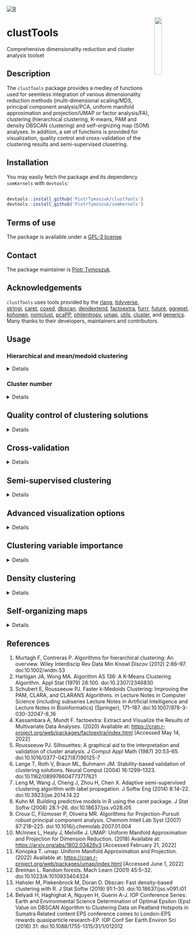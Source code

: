 [![R](https://github.com/PiotrTymoszuk/clustTools/actions/workflows/r.yml/badge.svg)](https://github.com/PiotrTymoszuk/clustTools/actions/workflows/r.yml)

<img src="https://github.com/PiotrTymoszuk/clustTools/assets/80723424/fcf39384-39f7-43f8-a396-b546a3218398" width="20%" height="20%" align = "right">

# clustTools
Comprehensive dimensionality reduction and cluster analysis toolset

## Description

The `clustTools` package provides a medley of functions used for seemless integration of various dimensionality reduction methods (multi-dimensional scaling/MDS, principal component analysis/PCA, uniform manifold approximation and projection/UMAP or factor analysis/FA), clustering (hierarchical clustering, K-means, PAM and density DBSCAN clustering) and self-orgnizing map (SOM) analyses. In addition, a set of functions is provided for visualization, quality control and cross-validation of the clustering results and semi-supervised clusetring.

## Installation

You may easily fetch the package and its dependency `somKernels` with `devtools`: 

```r

devtools::install_github('PiotrTymoszuk/clustTools')
devtools::install_github('PiotrTymoszuk/somKernels')

```
## Terms of use

The package is available under a [GPL-3 license](https://github.com/PiotrTymoszuk/clustTools/blob/main/LICENSE).

## Contact

The package maintainer is [Piotr Tymoszuk](mailto:piotr.s.tymoszuk@gmail.com).

## Acknowledgements

`clustTools` uses tools provided by the [rlang](https://rlang.r-lib.org/), [tidyverse](https://www.tidyverse.org/), [stringi](https://stringi.gagolewski.com/), [caret](https://topepo.github.io/caret/), [coxed](https://cran.r-project.org/web/packages/coxed/index.html), [dbscan](https://cran.r-project.org/web/packages/dbscan/index.html), [dendextend](https://github.com/talgalili/dendextend), [factoextra](https://cran.r-project.org/web/packages/factoextra/index.html), [furrr](https://furrr.futureverse.org/), [future](https://future.futureverse.org/), [ggrepel](https://ggrepel.slowkow.com/), [kohonen](https://cran.r-project.org/web/packages/kohonen/index.html), [nomclust](https://cran.r-project.org/web/packages/nomclust/index.html), [pcaPP](https://github.com/cran/pcaPP), [philentropy](https://github.com/drostlab/philentropy), [umap](https://github.com/tkonopka/umap), [utils](https://stat.ethz.ch/R-manual/R-devel/library/utils/html/00Index.html), [cluster](https://cran.r-project.org/web/packages/cluster/index.html), and [generics](https://github.com/r-lib/generics). Many thanks to their developers, maintainers and contributors.


## Usage

### Hierarchical and mean/medoid clustering

<details>

`clustTools` represents a one-stop shop for construction, diagnostic and validation of clustering solutions, which are scattered between many excellent R packages. Let's take a look at its basic functionalities by semi-supervised clustering of the `biopsy` data set insluded in the R's `MASS` package. This portion of data stores results of a clinical study on breast lesion biopsies, which are classified as benign or malignant based on 9 morphological and cytological variables assessed by a pathologist on a 1 - 10 scale each. The `biopsy` data set will be split into a training and test portion. I'll use the training portion for choice of the best performing clustering algorithm and cluster number. The test portion will be used for the final validation of the clustering results. The algorithms of interest are Ward's hierarchical clustering (internally implemented by `stats`), kmeans (`stats` package) and PAM (partitioning around medoids, package `cluster`). 

```r

  ## data source, the loading order matters
  ## load MASS as the first package

  library(MASS)

  library(tidyverse)
  library(clustTools)
  library(somKernels)

  ## patchwork package for plot panels

  library(patchwork)

  ## the MASS biopsy data set.
  ## Including only complete cases in the analysis
  ## The ID is not unique, since multiple samples
  ## are available for the same patient, so I'm redefining it
  ## no scaling of the clustering features V1 - V9, they are
  ## on the same scale

  my_biopsy <- biopsy %>%
    filter(complete.cases(.)) %>%
    mutate(observation = paste0('obs_', 1:nrow(.)),
           ID = paste(observation, ID, sep = '_')) %>%
    as_tibble

```

```r

> my_biopsy
# A tibble: 683 × 12
   ID                V1    V2    V3    V4    V5    V6    V7    V8    V9 class     observation
   <chr>          <int> <int> <int> <int> <int> <int> <int> <int> <int> <fct>     <chr>      
 1 obs_1_1000025      5     1     1     1     2     1     3     1     1 benign    obs_1      
 2 obs_2_1002945      5     4     4     5     7    10     3     2     1 benign    obs_2      
 3 obs_3_1015425      3     1     1     1     2     2     3     1     1 benign    obs_3      
 4 obs_4_1016277      6     8     8     1     3     4     3     7     1 benign    obs_4      
 5 obs_5_1017023      4     1     1     3     2     1     3     1     1 benign    obs_5      
 6 obs_6_1017122      8    10    10     8     7    10     9     7     1 malignant obs_6      
 7 obs_7_1018099      1     1     1     1     2    10     3     1     1 benign    obs_7      
 8 obs_8_1018561      2     1     2     1     2     1     3     1     1 benign    obs_8      
 9 obs_9_1033078      2     1     1     1     2     1     1     1     5 benign    obs_9      
10 obs_10_1033078     4     2     1     1     2     1     2     1     1 benign    obs_10     
# … with 673 more rows
# ℹ Use `print(n = ...)` to see more rows

```

```r

  ## training portion: a random subset of 383 observations
  ## the rest will be used for validation ('hold-out')

  set.seed(1234)

  train_ids <- sample(1:nrow(my_biopsy),
                      size = 383,
                      replace = FALSE)

  biopsy_lst <-
    list(train = my_biopsy[train_ids, ],
         test = my_biopsy[-train_ids, ]) %>%
    map(column_to_rownames, 'ID') %>%
    map(select, starts_with('V'))

```
I'm checking first the clustering tendency of the training and test data subsets with the [Hopkins statistic](https://en.wikipedia.org/wiki/Hopkins_statistic) with the `get_clust_tendency()` functions implemented in the great package `factoextra`. Of note, Hopkins statistic ranges from 0 (completely homogenous distribution) to 1 (highly clustered distribution). Values around 0.5 indicate a random normal-like ditribution. With the Hopkins statistic values of approximately 0.7, the `biopsy` data set demonstrates a weak-to-moderate clustering tendency:

```r

biopsy_clust_tendency <- biopsy_lst %>% 
    map(get_clust_tendency, 
        n = 200)
```
```r
> biopsy_clust_tendency$train$hopkins_stat
[1] 0.7148951
> biopsy_clust_tendency$test$hopkins_stat
[1] 0.7307125
```

I'm using the `clustTools` functions `hcluster()` and `kcluster()` to cluster the training portion of the data set with the hierarchical clusetring, kmeans and PAM. I'm also trying two distance measures: Euclidean and cosine. The initially guessed cluster number is set to `k = 2` as expected for the data set containing two types of samples. Importantly, those clustering functions take numeric data frames or matrices as the first argument and return objects of `clust_analysis` class, which can be, irrespectively of the clustering algorithm, subjected to a consistent quality control and validation.

```r

  clust_objects <- list()

  ## Ward's hierarchical clustering

  clust_objects$hcl_euclidean <-
    hcluster(data = biopsy_lst$train,
             distance_method = 'euclidean',
             k = 2,
             hc_method = 'ward.D2')

  clust_objects$hcl_cosine <-
    hcluster(data = biopsy_lst$train,
             distance_method = 'cosine',
             k = 2,
             hc_method = 'ward.D2')

  ## kmeans

  clust_objects$kmeans_euclidean <-
    kcluster(data = biopsy_lst$train,
             distance_method = 'euclidean',
             k = 2,
             clust_fun = 'kmeans')

  clust_objects$kmeans_cosine <-
    kcluster(data = biopsy_lst$train,
             distance_method = 'cosine',
             k = 2,
             clust_fun = 'kmeans')

  ## PAM

  clust_objects$pam_euclidean <-
    kcluster(data = biopsy_lst$train,
             distance_method = 'euclidean',
             k = 2,
             clust_fun = 'pam')

  clust_objects$pam_cosine <-
    kcluster(data = biopsy_lst$train,
             distance_method = 'cosine',
             k = 2,
             clust_fun = 'pam')

```

```r

> clust_objects$pam_cosine
Clustering analysis with PAM and cosine distance method.
Cluster assignment:
# A tibble: 383 × 2
   observation     clust_id
   <chr>           <fct>   
 1 obs_284_601265  1       
 2 obs_101_1167471 1       
 3 obs_623_1277792 1       
 4 obs_645_1339781 2       
 5 obs_400_1238948 2       
 6 obs_98_1166630  2       
 7 obs_103_1168736 2       
 8 obs_602_1042252 1       
 9 obs_326_806423  2       
10 obs_79_1137156  1       
# … with 373 more rows
# ℹ Use `print(n = ...)` to see more rows

```
The `clust_analysis` object bundles the clustering data (called by `model.frame()`), distance matrix (`dist()`), a data frame with the cluster assignment (`extract(type = 'assignment')`) and other internal elements allowing for re-fitting of the clustering structure:

```r

> head(model.frame(clust_objects$pam_cosine))
                V1 V2 V3 V4 V5 V6 V7 V8 V9
obs_284_601265  10  4  4  6  2 10  2  3  1
obs_101_1167471  4  1  2  1  2  1  3  1  1
obs_623_1277792  4  1  1  1  2  1  1  1  1
obs_645_1339781  1  1  1  1  2  1  2  1  1
obs_400_1238948  8  5  6  2  3 10  6  6  1
obs_98_1166630   7  5  6 10  5 10  7  9  4

> as.matrix(dist(clust_objects$pam_cosine))[1:5, 1:5]
                obs_284_601265 obs_101_1167471 obs_623_1277792 obs_645_1339781 obs_400_1238948
obs_284_601265      0.00000000      0.21342699      0.15789388       0.2976895      0.08462418
obs_101_1167471     0.21342699      0.00000000      0.06341419       0.1204068      0.15371658
obs_623_1277792     0.15789388      0.06341419      0.00000000       0.2049536      0.19244959
obs_645_1339781     0.29768946      0.12040679      0.20495361       0.0000000      0.18009751
obs_400_1238948     0.08462418      0.15371658      0.19244959       0.1800975      0.00000000

> extract(clust_objects$pam_cosine, type = 'assignment')
# A tibble: 383 × 2
   observation     clust_id
   <chr>           <fct>   
 1 obs_284_601265  1       
 2 obs_101_1167471 1       
 3 obs_623_1277792 1       
 4 obs_645_1339781 2       
 5 obs_400_1238948 2       
 6 obs_98_1166630  2       
 7 obs_103_1168736 2       
 8 obs_602_1042252 1       
 9 obs_326_806423  2       
10 obs_79_1137156  1       
# … with 373 more rows
# ℹ Use `print(n = ...)` to see more rows

```
</details>

### Cluster number

<details>

The package offers a visual help for verifying your cluster number guess. By calling `plot(type = 'diagnostic')` for a `clust_analysis` object, plots of dendrograms (hierarchical clustering only), within-cluster sum of squares and mean silhouette statistic values for clustering structures with varyiing cluster numbers can retrieved. All plots generated with the package's tools are `ggplot` graphical objects and can be easily customized by the user:

```r

  ## plot(type = 'diagnostic') returns
  ## a list of diagnostic plots for determination
  ## of the optimal cluster number
  
  cl_number_plots <- clust_objects %>% 
    map(plot, 
        type = 'diagnostic') %>% 
    map(map, 
        ~.x + 
          theme(plot.tag.position = 'bottom'))

```

```r
## for hierarchical clustering dendrograms are available

> cl_number_plots$hcl_euclidean$dendrogram

```
![image](https://github.com/PiotrTymoszuk/clustTools/assets/80723424/b5086ac2-06fd-4256-948a-4dcba8367cc7)

```r
## within-cluster sum of squares and mean silhouette plots
## are generated for most algorithms

> cl_number_plots$pam_euclidean$wss + cl_number_plots$pam_euclidean$silhouette
```
![image](https://github.com/PiotrTymoszuk/clustTools/assets/80723424/c4fee14a-00d9-4062-b4ba-31bb9c662feb)

As indicated by the two main branches of the dendrogram, the bend of the within-cluster sum of square curve, and the peak of the mean [silhouette statistic](https://en.wikipedia.org/wiki/Silhouette_(clustering)), the two-cluster solution seem to be a resonable guess.

</details>

## Quality control of clustering solutions

<details>

The package offers basically two numeric measures of cluster quality:

* [silhouette statistic](https://en.wikipedia.org/wiki/Silhouette_(clustering)), which gauges the quality of discrimination between the clusters

* _explained clustering variance_ defined as a ratio of the total between-cluster sum of squares to the total sum of squares. As such, explained clustering variance works in a similar way to R^2 or ANOVA

Function `silhouette()` computes silhouette values for each observation, mean values for the whole object and particular clusters can be retrieved with the `summary` method. Genarally, silhouettes range from -1 to 1, with high values indicative of good separation of the given observation or cluster from other clusers:

```r

> clust_objects$kmeans_cosine %>% 
+ silhouette %>% 
+ summary
# A tibble: 3 × 13
  clust_id     n n_negative perc_negative  mean    sd median   q025    q25   q75  q975    min   max
  <fct>    <int>      <int>         <dbl> <dbl> <dbl>  <dbl>  <dbl>  <dbl> <dbl> <dbl>  <dbl> <dbl>
1 global     383         37          9.66 0.357 0.251  0.313 -0.115 0.213  0.574 0.736 -0.202 0.764
2 1          165          0          0    0.567 0.172  0.638  0.219 0.433  0.697 0.756  0.156 0.764
3 2          218         37         17.0  0.198 0.171  0.219 -0.135 0.0717 0.302 0.482 -0.202 0.522

```
For kmeans clustering of the `biopsy` training subset with cosine distance, low mean silhouette for the second large cluster indicate a possibly poor distinctness. This may be investigated in a plot in more details:

```r
> clust_objects$kmeans_cosine %>% 
+ silhouette %>% 
+ plot
```
![image](https://github.com/PiotrTymoszuk/clustTools/assets/80723424/22525c18-e5ad-4a05-b449-b62031868e2e)

In particular, 18% of the cluster 2 observations had negative statistic values, which indicate that they are most likely misclassified. 

Let's compare mean silhouettes and clusetring variances for different clustering solutions. The later can be computed for `clust_analysis` objects by calling `var()` with the `frac_var` element of the result storing the fraction of explained clustering variance which concerns us most.

```r
  ## mean silhouettes
  
  cl_silhouettes <- clust_objects %>% 
    map(silhouette) %>% 
    map_dfr(summary) %>% 
    filter(clust_id == 'global') %>% 
    mutate(clustering_algorithm = names(clust_objects)) %>% 
    relocate(clustering_algorithm)
  
  ## explained clustering variances
  
  cl_variances <- clust_objects %>% 
    map(var) %>% 
    map_dbl(~.x$frac_var)

```
In the `biopsy` data set, Euclidean distance yields a generally better separation between the clusters as the cosine metics as unequivocally demonstrated by mean silhouettes. The PAM/Euclidean solution has the lowest count of potentially misclassified observations with negative silhouette widths.

```r
> cl_silhouettes
# A tibble: 6 × 14
  clustering_algorithm clust_id     n n_negative perc_negative  mean    sd median    q025   q25   q75  q975     min   max
  <chr>                <fct>    <int>      <int>         <dbl> <dbl> <dbl>  <dbl>   <dbl> <dbl> <dbl> <dbl>   <dbl> <dbl>
1 hcl_euclidean        global     383         25          6.53 0.567 0.317  0.747 -0.253  0.339 0.816 0.849 -0.602  0.849
2 hcl_cosine           global     383         65         17.0  0.318 0.323  0.298 -0.356  0.136 0.592 0.784 -0.521  0.805
3 kmeans_euclidean     global     383         17          4.44 0.583 0.282  0.748 -0.106  0.365 0.810 0.843 -0.291  0.843
4 kmeans_cosine        global     383         37          9.66 0.357 0.251  0.313 -0.115  0.213 0.574 0.736 -0.202  0.764
5 pam_euclidean        global     383          6          1.57 0.588 0.252  0.738  0.0642 0.372 0.795 0.825 -0.120  0.825
6 pam_cosine           global     383         11          2.87 0.359 0.202  0.332 -0.0143 0.248 0.524 0.676 -0.0963 0.695

```

In turn, kmeans with Euclidean distance provides the most informative clustering procedure as demonstrated by the highest explained clustering variance:

```r
>   cl_variances
   hcl_euclidean       hcl_cosine kmeans_euclidean    kmeans_cosine    pam_euclidean       pam_cosine 
       0.8082272        0.2898587        0.8303221        0.3172726        0.8173912        0.2914502 
```

The `clustTools` package offers also a rich set of visual diagnostic tools. Heat maps generated with `plot(type = 'heat_map')` and `cross_distance() %>% plot(type = 'mean')` are useful at assessing distinctness of the clusters. Let's check them out for the PAM algorithm - eye-balling of the plots confirms the poor separation between the clusters by PAM/cosine:

```r
 ## distance heat maps

 pam_heat_maps <- clust_objects[c("pam_euclidean", "pam_cosine")] %>% 
    map(plot, type = 'heat_map') %>% 
    map(~.x + 
          theme(plot.tag = element_blank(), 
                axis.text = element_blank(), 
                axis.text.x = element_blank(), 
                axis.ticks = element_blank(), 
                axis.line = element_blank(),
                legend.position = 'bottom'))
```

```r
> pam_heat_maps$pam_euclidean + pam_heat_maps$pam_cosine

```
![image](https://github.com/PiotrTymoszuk/clustTools/assets/80723424/ea7c2f76-8f8a-4970-9803-2d89d826a4d4)

```r

 pam_mean_heat_maps <- clust_objects[c("pam_euclidean", "pam_cosine")] %>% 
    map(cross_distance) %>% 
    map(plot, type = 'mean') %>% 
    map(~.x + theme(legend.position = 'bottom'))
    
```

![image](https://github.com/PiotrTymoszuk/clustTools/assets/80723424/9e55beb1-49f0-4eba-993e-84657e210bfb)
  
</details>

## Cross-validation

<details>

Unsupervised clustering objects resemble multi-parameter classification machine learning models in multiple aspects. By principle, they can be cross-validated just like any other machine learning models. In brief, in each cross-validation fold, the training portion is used for fitting of the clustering structure with the same algorithm as the parent clustering solution. The test portion of the fold is used for calculation of numeric stats and assessment of cluster assignment accuracy as compared with the parental clustering solution. Such approach has few advantages as compared with computation of numeric statistics only for the training data subset like a more robust handling of atypical observations and assessment of over-fitting. 
The default method of assignment of test portion observations to the clusters defined in the trainig portion of the cross-validation fold is so-called k-nearest neighbor label propagation. This prediction algorithm is resonably fast and agnostic to the clustering procedure. 

Here, we'll cross-validate the `biopsy` training subset clustering objects generated with the best performing Euclidean distance. This is accomplished with the `cv()` function, which returns out-of-fold predictions, numeric statistics for the folds along with means and confidence intervals of cluster assignment accuracy, classification error, explained clustering variance and mean silhouette. The later statistics can be retrieved from the `cv()` output by calling `summary()`:

```r

  euclidean_cv_stats <- 
    clust_objects[c("hcl_euclidean", "kmeans_euclidean", "pam_euclidean")] %>% 
    map(cv) %>% 
    map(summary)

```

```r

> euclidean_cv_stats %>% 
+ map(select, ends_with('mean'))
$hcl_euclidean
# A tibble: 1 × 4
  accuracy_mean error_mean frac_var_mean sil_width_mean
          <dbl>      <dbl>         <dbl>          <dbl>
1         0.763      0.237         0.805          0.586

$kmeans_euclidean
# A tibble: 1 × 4
  accuracy_mean error_mean frac_var_mean sil_width_mean
          <dbl>      <dbl>         <dbl>          <dbl>
1         0.395      0.605         0.813          0.588

$pam_euclidean
# A tibble: 1 × 4
  accuracy_mean error_mean frac_var_mean sil_width_mean
          <dbl>      <dbl>         <dbl>          <dbl>
1         0.790      0.210         0.801          0.586

```

In case of kmeans clustering and of other algorithms with stochastic determination of the initial cluster centers, the accuracy and classification error are expected to be poor. Still, we can use fractions of explained variations (`frac_var`) and mean silhouette widths (`sil_width`), to compare the clustering procedures. While all of them have similar discriminatory power, the kmeans/Euclidean colution displays the largest fraction of explained variance.
  
</details>

## Semi-supervised clustering

<details>

As for cross-validation, there's a possibility to apply the k-nearest neighbor (kNN) label propagation algorithm to predict the cluster assignment in a hold-out subset or external validation data set. Here we'll predict the cluster assignment defined by the kmeans/Euclidean clustering in the training portion for the test subset of the `biopsy` data set and check quality of the cluster assignment with explained clustering variance and silhouette width. 
The prediction is done with the `predict()` function, which takes a clustering analysis object as the first argument and a numeric data frame or matrix as `newdata`; the `type` argument is set to 'propagation' for the kNN procedure. The output is an instance of `clust_analysis` class, which allows for direct comparison of the training and test data clustering.

```r

  ## predictions for KMEANS/Euclidean
  
  kmeans_clusters <- list()
  
  kmeans_clusters$training <- clust_objects$kmeans_euclidean
  
  kmeans_clusters$test <- 
    predict(clust_objects$kmeans_euclidean, 
            newdata = biopsy_lst$test, 
            type = 'propagation')

```

Let's compare explained variances and mean silhouette witdths of the training clustering and predictions: 

```r

  ## explained variance and silhouette width
  
  kmeans_variance <- kmeans_clusters %>% 
    map(var) %>% 
    map_dbl(~.x$frac_var)
  
  kmeans_silhouette <- kmeans_clusters %>% 
    map(silhouette) %>% 
    map(summary)

```
```r
>   kmeans_variance
 training      test 
0.8303221 0.8385571

>   kmeans_silhouette
$training
# A tibble: 3 × 13
  clust_id     n n_negative perc_negative  mean    sd median   q025   q25   q75  q975    min   max
  <fct>    <int>      <int>         <dbl> <dbl> <dbl>  <dbl>  <dbl> <dbl> <dbl> <dbl>  <dbl> <dbl>
1 global     383         17          4.44 0.583 0.282  0.748 -0.106 0.365 0.810 0.843 -0.291 0.843
2 1          249          0          0    0.764 0.102  0.805  0.443 0.750 0.819 0.843  0.282 0.843
3 2          134         17         12.7  0.248 0.184  0.297 -0.182 0.166 0.388 0.465 -0.291 0.473

$test
# A tibble: 3 × 13
  clust_id     n n_negative perc_negative  mean    sd median    q025   q25   q75  q975    min   max
  <fct>    <int>      <int>         <dbl> <dbl> <dbl>  <dbl>   <dbl> <dbl> <dbl> <dbl>  <dbl> <dbl>
1 global     300          5          1.67 0.608 0.262  0.771  0.0694 0.391 0.815 0.849 -0.230 0.849
2 1          198          0          0    0.774 0.104  0.806  0.415  0.775 0.822 0.849  0.195 0.849
3 2          102          5          4.90 0.287 0.156  0.311 -0.141  0.192 0.402 0.480 -0.230 0.500

```

The cluster prediction in the test portion of the `biopsy` data set seems to be equally informative as in the parental clustering solution. Moreover, the discriminatory performance measured by silhouettes is even marginally better for the test data than for the training subset. The distinctess of the clusters can be assessed by heat maps of pairwise distances between observations:

```r

kmeans_heat_maps <- kmeans_clusters %>% 
    map(plot, type = 'heat_map') %>% 
    map(~.x + 
          theme(legend.position = 'bottom', 
                plot.tag = element_blank(), 
                axis.text = element_blank(), 
                axis.text.x = element_blank(), 
                axis.ticks = element_blank(), 
                axis.line = element_blank())) %>% 
    map2(., c('Biopsy: training', 'Biopsy: test'), 
         ~.x + labs(title = .y))

```

```r

> kmeans_heat_maps$training + kmeans_heat_maps$test

```
![image](https://github.com/PiotrTymoszuk/clustTools/assets/80723424/e9725bda-1939-4a0a-85a9-7168b56e3200)

By calling `cross_distance()` for the training and test data clustering structures, we can also assess how the training and test clusters relate to each other:

```r
kmeans_cross_dists <- 
    cross_distance(kmeans_clusters$training, 
                   kmeans_clusters$test)

```

```r
> kmeans_cross_dists %>% 
+ plot(type ='mean')
```
![image](https://github.com/PiotrTymoszuk/clustTools/assets/80723424/4d0a1091-bb61-4e0e-bd22-d7b28e80dfa6)

Finally, let's compare the distribution of malignant and benign samples between the clusters. This analysis reveals, that nearly all benign samples were assigned to the cluster 1 and malingnant samples were located in the cluster 2:

```r

  ## retrieving the cluster assignments
  
  kmeans_clust_assign <- kmeans_clusters %>% 
    map(extract, 'assignment') %>% 
    map(mutate, ID = observation)
  
  ## joining with the biopsy data
  
  kmeans_clust_assign <- kmeans_clust_assign %>% 
    map(left_join, 
        my_biopsy[c('ID', 'class')], 
        by = 'ID')
  
  ## counting benign and malignant samples in the clusters
  
  kmeans_clust_counts <- kmeans_clust_assign %>% 
    map(count, clust_id, class)

```
```r
> kmeans_clust_counts
$training
# A tibble: 4 × 3
  clust_id class         n
  <fct>    <fct>     <int>
1 1        benign      240
2 1        malignant     9
3 2        benign        7
4 2        malignant   127

$test
# A tibble: 4 × 3
  clust_id class         n
  <fct>    <fct>     <int>
1 1        benign      193
2 1        malignant     5
3 2        benign        4
4 2        malignant    98

```
We can corroborate it further by computing accuracy, Cohen's kappa and receiver-operating characteristic with `caret`:

```r
## kappa and ROC: I'm using `multiClassSummary()`
  ## which takes a data frame with the `obs` and `pred`
  ## variables storing the observed and predicted outcome, respectively
  
  library(caret)
  
  kmeans_clust_assign <- kmeans_clust_assign %>% 
    map(mutate, 
        obs = class, 
        pred = car::recode(clust_id, 
                           "'1' = 'benign'; '2' = 'malignant'"), 
        pred = factor(pred, c('benign', 'malignant')))
  
  kmeans_roc_stats <- kmeans_clust_assign %>% 
    map(select, obs, pred) %>% 
    map(as.data.frame) %>% 
    map(multiClassSummary, 
        lev = c('benign', 'malignant'))
```
The kmeans/Euclidean clustering of the `biopsy` data set allows an excellent discrimination of the malignant and benign breast biopsy samples:

```r

>  kmeans_roc_stats
$training
         Accuracy             Kappa                F1       Sensitivity       Specificity    Pos_Pred_Value    Neg_Pred_Value 
        0.9582245         0.9084854         0.9677419         0.9716599         0.9338235         0.9638554         0.9477612 
        Precision            Recall    Detection_Rate Balanced_Accuracy 
        0.9638554         0.9716599         0.6266319         0.9527417 

$test
         Accuracy             Kappa                F1       Sensitivity       Specificity    Pos_Pred_Value    Neg_Pred_Value 
        0.9700000         0.9333136         0.9772152         0.9796954         0.9514563         0.9747475         0.9607843 
        Precision            Recall    Detection_Rate Balanced_Accuracy 
        0.9747475         0.9796954         0.6433333         0.9655759 

```
  
</details>

## Advanced visualization options

<details>

Visualization of clustering structure with help of dimensionality reduction methods has a long tradition. By calling `plot(type = 'components')` for a clustering analysis objects, the `clustTools` package generates a scatter plot of observations's scores associated with the first two dimensions of prlincipal component analysis (PCA), multi-dimensional scaling (MDS) or Uniform Manifold Approximation and Projection (UMAP). By default, the dimensionality reduction is done for the distance matrix, by specifying `with = 'data'`, the user can request it for the genuine data set.

```r

## plots of MDS of the distance matrix, as an alternative 
  ## of distance heat map
  
  kmeans_mds_dist <- kmeans_clusters %>% 
    map(plot,
        type = 'components', 
        red_fun = 'mds') %>% 
    map(~.x + 
          theme(plot.tag = element_blank(), 
                legend.position = 'bottom'))

```
```r
> kmeans_mds_dist$training + kmeans_mds_dist$test
```

![image](https://github.com/PiotrTymoszuk/clustTools/assets/80723424/501958ae-017c-41b4-a1c1-fcd1d51535b0)

```r

  ## UMAP of the data set
  
  kmeans_umap_data <- kmeans_clusters %>% 
    map(plot, 
        type = 'components', 
        red_fun = 'umap',
        with = 'data') %>% 
    map(~.x + 
          theme(plot.tag = element_blank(), 
                legend.position = 'bottom'))

```
```r
> kmeans_umap_data$training + kmeans_umap_data$test
```
![image](https://github.com/PiotrTymoszuk/clustTools/assets/80723424/d105f4b6-8f66-4421-bbc4-8705ef513d2f)

By calling `plot_clust_hm()` for a clusterin analysis object, a heat map representation of clustering features is plotted. The color scale may be easily customized e.g. with ggplot's `scale_fill_gradient2()`:

```r
## heat maps of clustering features
    
  kmeans_hm_variables <- kmeans_clusters %>% 
    map(plot_clust_hm) %>% 
    map(~.x + 
          scale_fill_gradient2(low = 'steelblue', 
                               mid = 'black', 
                               high = 'firebrick', 
                               midpoint = 5.5, 
                               limits = c(1, 10)) + 
          theme(axis.text.x = element_blank(), 
                axis.ticks.x = element_blank(), 
                axis.line.x = element_blank(), 
                legend.position = 'bottom')) %>% 
    map2(., c('Biopsy: training', 'Biopsy: test'), 
         ~.x + labs(title = .y))
```
```r
> kmeans_hm_variables$training + kmeans_hm_variables$test
```
![image](https://github.com/PiotrTymoszuk/clustTools/assets/80723424/12709b76-99eb-4106-8afb-0ed8caad70c2)
  
</details>

## Clustering variable importance

<details>
Permutation variable importance as proposed by Breiman for machine learning algorithms can be applied directly to clusterin analyses. The principle is quite simple: we're comparing quality fo clustering of the genuine clustering structure with a clustering objects fitted to the data set with one of the variables reshuffled by random. This procedure is repeated for all clusetring features and may run in several iterations exclude random unexpecte results. In `clustTools`, permutation variable importance is computed with the `impact()` function for explained clustering variance as loss function, i.e. the metric used to compare the input and reshuffled clustering structure. Of importance, this procedue can be done only for clustering objects fitted to the training data set and not for predictions. The computation for multiple iterations can be accelerated by launching he function in parallel. The results can be visualized by calling `plot()` and their wrpa-up retirieved by `summary()`:

```r

kmeans_variable_importance <-
    impact(kmeans_clusters$training,
           n_iter = 50,
           .parallel = TRUE)

```
```r
> summary(kmeans_variable_importance)
# A tibble: 9 × 9
  variable   mean      sd median    q25    q75     min    max n_iter
  <chr>     <dbl>   <dbl>  <dbl>  <dbl>  <dbl>   <dbl>  <dbl>  <int>
1 V1       0.0507 0.00502 0.0501 0.0481 0.0539 0.0386  0.0600     50
2 V2       0.0749 0.00897 0.0735 0.0700 0.0809 0.0468  0.0964     50
3 V3       0.0596 0.00790 0.0589 0.0538 0.0644 0.0461  0.0811     50
4 V4       0.0555 0.00867 0.0546 0.0490 0.0616 0.0333  0.0736     50
5 V5       0.0290 0.00567 0.0283 0.0257 0.0327 0.0156  0.0440     50
6 V6       0.157  0.00880 0.157  0.151  0.163  0.134   0.174      50
7 V7       0.0404 0.00516 0.0402 0.0365 0.0441 0.0307  0.0514     50
8 V8       0.0857 0.0107  0.0842 0.0785 0.0920 0.0621  0.109      50
9 V9       0.0166 0.00723 0.0154 0.0124 0.0219 0.00289 0.0339     50
```

```r
> plot(kmeans_variable_importance)
```
![image](https://github.com/PiotrTymoszuk/clustTools/assets/80723424/2225235a-26df-4c8b-a4bf-3f6d4feddb25)

As inferred from the summary table and the plot, the variable `V6` is by far the most influential clustering variable.

</details>

## Density clustering

<details>

Density clustering is implemented in the `clustTools` package by the DBSCAN algorithm. While its applicability to high dimension data is limited, it can robustly cope with with data subjected previously to dimensionality reduction e.g. with UMAP. To streamline the reduction - clustering workflow, nearly all clustering functions of the package can be coupled with the `reduce_data()` tool. In the following example, we'll subject the `biopsy` data set to UMAP and subsequently cluster the UMAP score layout with DBSCAN. Unlike for hierarchical clustering or mean/medoid clusetring, the user does not have to specify the cluster number. The clustering behavior is controlled with the `eps` parameter defining the distance threshold for noise observations and minPts specifying the size of the nearest neighborhood:

```r

  ## generating the UMAP layouts for the training and test
  ## portion of the data set

  biopsy_density <- biopsy_lst %>%
    map(reduce_data,
        distance_method = 'manhattan',
        kdim = 2,
        red_fun = 'umap', 
        random_state = 1234)

  ## clustering the training subset
  ## eps is a pure guess to begin with

  biopsy_dbscan <- list()

  biopsy_dbscan$training <-
    dbscan_cluster(data = biopsy_density$train,
                   distance_method = 'manhattan', 
                   eps = 1,
                   minPts = 7)

```
In a similar manner to hierarchical of kmeans clustering, the function `plot(type = 'diagnostic')` may be employed for setting the optimal `eps` value. Following the logics of Belyadi and colleagues, nois observations tend towards rapidly expanding k-nearest neighbor distance for noisy observations. Hence the optimal `eps` threshold should be placed just below the steep increase of the nearest neighbor distance plot. With `eps = 1`, we set the threshold obviously far too high:

```r
> plot(biopsy_dbscan$training)
$knn_dist
```
![image](https://github.com/PiotrTymoszuk/clustTools/assets/80723424/0f1ecd4a-1364-4da5-b71c-03c07ae36ab4)


`eps` value of 0.7 seems to do the job

```r
  biopsy_dbscan$training <-
    dbscan_cluster(data = biopsy_density$train,
                   distance_method = 'manhattan', 
                   eps = 0.7,
                   minPts = 7)

```

```r
> plot(biopsy_dbscan$training)
$knn_dist
```
![image](https://github.com/PiotrTymoszuk/clustTools/assets/80723424/175191fb-039e-4599-8299-23f36f1c2b27)

Numeric statistics, cross-validation and semi-supervised clustering are accomplished in the usual way. Let's check the luster predictions for the test portion of the `biopsy` data set:

```r
 ## predictions

  biopsy_dbscan$test <-
    predict(biopsy_dbscan$training,
            newdata = biopsy_density$test,
            type = 'propagation')

  ## clustering variance and silhouette width

  biopsy_dbscan_variance <- biopsy_dbscan %>%
    map(var) %>%
    map_dbl(~.x$frac_var)

  biopsy_dbscan_silhouette <- biopsy_dbscan %>%
    map(silhouette) %>%
    map(summary)

```

```r
>   biopsy_dbscan_variance
 training      test 
0.9922007 0.2608777

>   biopsy_dbscan_silhouette 
$training
# A tibble: 5 × 13
  clust_id     n n_negative perc_negative   mean       sd median   q025    q25   q75  q975    min   max
  <fct>    <int>      <int>         <dbl>  <dbl>    <dbl>  <dbl>  <dbl>  <dbl> <dbl> <dbl>  <dbl> <dbl>
1 global     383         62          16.2 0.481   0.482    0.660 -0.507  0.236 0.938 0.959 -0.911 0.960
2 0            1          0           0   0      NA        0      0      0     0     0      0     0    
3 1          122          0           0   0.947   0.00912  0.947  0.928  0.939 0.955 0.960  0.926 0.960
4 2          177         62          35.0 0.0448  0.360    0.148 -0.583 -0.391 0.364 0.419 -0.911 0.420
5 3           83          0           0   0.733   0.0662   0.763  0.594  0.675 0.783 0.806  0.564 0.807

$test
# A tibble: 5 × 13
  clust_id     n n_negative perc_negative     mean      sd median   q025    q25    q75   q975     min      max
  <fct>    <int>      <int>         <dbl>    <dbl>   <dbl>  <dbl>  <dbl>  <dbl>  <dbl>  <dbl>   <dbl>    <dbl>
1 global     300        146          48.7   0.0143  0.479   0.262 -0.730 -0.427  0.439  0.855  -0.785    0.885
2 0            0          0         NaN   NaN      NA      NA     NA     NA     NA     NA     Inf     -Inf    
3 1           13          0           0     0.843   0.0643  0.882  0.705  0.806  0.883  0.885   0.666    0.885
4 2          146        146         100    -0.453   0.159  -0.442 -0.759 -0.578 -0.325 -0.223  -0.785   -0.216
5 3          141          0           0     0.422   0.0751  0.430  0.262  0.380  0.461  0.529   0.228    0.529
```

Interestingly, the UMAP - DBSCAN procedure overfits massively as demonstrated by the huge differences in clustering variances and mean silhouettes between the training and test data set. The failure of the clustering solution to predict the test subset assignment is also obvius, when the UMAP layout is visualized in a scatter plot. To this end we'll call `plot(type = 'data')`, which plots the first two variables of the clustering data set - in this case the first two UMAP dimensions.

```r

  biopsy_dbscan_umap_layout <- biopsy_dbscan %>%
    map(plot, 
        type = 'data') %>% 
    map(~.x + 
          theme(plot.tag = element_blank(), 
                legend.position = 'bottom'))

```
```r
> biopsy_dbscan_umap_layout$training + biopsy_dbscan_umap_layout$test
```

![image](https://github.com/PiotrTymoszuk/clustTools/assets/80723424/55ee42a3-d0d6-41f1-b173-07afb3fb1c64)

</details>

## Self-organizing maps

<details>

  
</details>

## References

1. Murtagh F, Contreras P. Algorithms for hierarchical clustering: An overview. Wiley Interdiscip Rev Data Min Knowl Discov (2012) 2:86–97. doi:10.1002/widm.53
2. Hartigan JA, Wong MA. Algorithm AS 136: A K-Means Clustering Algorithm. Appl Stat (1979) 28:100. doi:10.2307/2346830
3. Schubert E, Rousseeuw PJ. Faster k-Medoids Clustering: Improving the PAM, CLARA, and CLARANS Algorithms. in Lecture Notes in Computer Science (including subseries Lecture Notes in Artificial Intelligence and Lecture Notes in Bioinformatics) (Springer), 171–187. doi:10.1007/978-3-030-32047-8_16
4. Kassambara A, Mundt F. factoextra: Extract and Visualize the Results of Multivariate Data Analyses. (2020) Available at: https://cran.r-project.org/web/packages/factoextra/index.html [Accessed May 14, 2022]
5. Rousseeuw PJ. Silhouettes: A graphical aid to the interpretation and validation of cluster analysis. J Comput Appl Math (1987) 20:53–65. doi:10.1016/0377-0427(87)90125-7
6. Lange T, Roth V, Braun ML, Buhmann JM. Stability-based validation of clustering solutions. Neural Comput (2004) 16:1299–1323. doi:10.1162/089976604773717621
7. Leng M, Wang J, Cheng J, Zhou H, Chen X. Adaptive semi-supervised clustering algorithm with label propagation. J Softw Eng (2014) 8:14–22. doi:10.3923/jse.2014.14.22
8. Kuhn M. Building predictive models in R using the caret package. J Stat Softw (2008) 28:1–26. doi:10.18637/jss.v028.i05
9. Croux C, Filzmoser P, Oliveira MR. Algorithms for Projection-Pursuit robust principal component analysis. Chemom Intell Lab Syst (2007) 87:218–225. doi:10.1016/j.chemolab.2007.01.004
10. McInnes L, Healy J, Melville J. UMAP: Uniform Manifold Approximation and Projection for Dimension Reduction. (2018) Available at: https://arxiv.org/abs/1802.03426v3 [Accessed February 21, 2022]
11. Konopka T. umap: Uniform Manifold Approximation and Projection. (2022) Available at: https://cran.r-project.org/web/packages/umap/index.html [Accessed June 1, 2022]
12. Breiman L. Random forests. Mach Learn (2001) 45:5–32. doi:10.1023/A:1010933404324
13. Hahsler M, Piekenbrock M, Doran D. Dbscan: Fast density-based clustering with R. J Stat Softw (2019) 91:1–30. doi:10.18637/jss.v091.i01
14. Belyadi H, Haghighat A, Nguyen H, Guerin A-J. IOP Conference Series: Earth and Environmental Science Determination of Optimal Epsilon (Eps) Value on DBSCAN Algorithm to Clustering Data on Peatland Hotspots in Sumatra Related content EPS conference comes to London-EPS rewards quasiparticle research-EP. IOP Conf Ser Earth Environ Sci (2016) 31: doi:10.1088/1755-1315/31/1/012012
